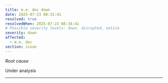 ```yaml
---
title: m.e. doc down
date: 2025-07-23 08:31:41
resolved: true
resolvedWhen: 2025-07-23 08:34:41
# Possible severity levels: down, disrupted, notice
severity: down
affected:
  - m.e. doc
section: issue
---
```


*Root cause*

Under analysis

---


